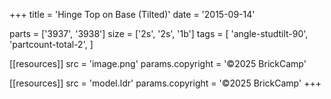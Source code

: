 +++
title = 'Hinge Top on Base (Tilted)'
date  = '2015-09-14'

parts = ['3937', '3938']
size  = ['2s', '2s', '1b']
tags  = [
  'angle-studtilt-90',
  'partcount-total-2',
]

[[resources]]
src              = 'image.png'
params.copyright = '©2025 BrickCamp'

[[resources]]
src              = 'model.ldr'
params.copyright = '©2025 BrickCamp'
+++
